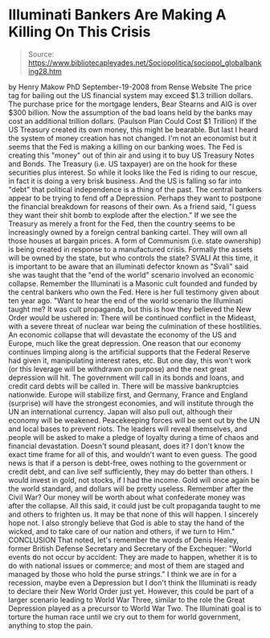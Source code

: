 # Illuminati Bankers Are Making A Killing On This Crisis

> Source: https://www.bibliotecapleyades.net/Sociopolitica/sociopol_globalbanking28.htm

by
Henry Makow PhD
September-19-2008
from
Rense Website
The price tag for bailing out the US financial
system may exceed $1.3 trillion dollars.
The purchase price for the mortgage lenders, Bear Stearns and AIG is over
$300 billion. Now the assumption of the bad loans held by the banks may cost
an additional trillion dollars. (Paulson
Plan Could Cost $1 Trillion)
If the US Treasury created its own money, this might be bearable. But last I
heard the system of money creation has not changed. I'm not an economist but
it seems that the Fed is making a killing on our banking woes. The Fed is
creating this "money" out of thin air and using it to buy US Treasury Notes
and Bonds. The Treasury (i.e. US taxpayer) are on the hook for these
securities plus interest.
So while it looks like the Fed is riding to our rescue, in fact it is doing
a very brisk business. And the US is falling so far into "debt" that
political independence is a thing of the past.
The central bankers appear to be trying to fend off a Depression. Perhaps
they want to postpone the financial breakdown for reasons of their own. As a
friend said, "I guess they want their shit bomb to explode after the
election."
If we see the Treasury as merely a front for the Fed, then the country seems
to be increasingly owned by a foreign central banking cartel. They will own
all those houses at bargain prices. A form of Communism (i.e. state
ownership) is being created in response to a manufactured crisis.
Formally the assets will be owned by the state,
but who controls the state?
SVALI
At this time, it is important to be aware that
an illuminati defector
known as "Svali"
said she was taught that the "end of the world" scenario involved an
economic collapse. Remember the Illuminati is a Masonic cult founded and
funded by the central bankers who own the Fed.
Here is her full testimony given about ten
year ago.
"Want to hear the end of the world scenario
the Illuminati taught me? It was cult propaganda, but this is how they
believed the
New Order would be ushered in:
There will be continued conflict in the Mideast, with a severe threat of
nuclear war being the culmination of these hostilities. An economic
collapse that will devastate the economy of the US and Europe, much like
the great depression.
One reason that our economy continues limping along is the artificial
supports that the Federal Reserve had given it, manipulating interest
rates, etc. But one day, this won't work (or this leverage will be
withdrawn on purpose) and the next great depression will hit.
The government will call in its bonds and loans, and credit card debts
will be called in. There will be massive bankruptcies nationwide. Europe
will stabilize first, and Germany, France and England (surprise) will
have the strongest economies, and will institute through the UN an
international currency. Japan will also pull out, although their economy
will be weakened.
Peacekeeping forces will be sent out by the UN and local bases to
prevent riots. The leaders will reveal themselves, and people will be
asked to make a pledge of loyalty during a time of chaos and financial
devastation.
Doesn't sound pleasant, does it?
I don't know the exact time frame for all of
this, and wouldn't want to even guess. The good news is that if a person
is debt-free, owes nothing to the government or credit debt, and can
live self sufficiently, they may do better than others. I would invest
in gold, not stocks, if I had the income. Gold will once again be the
world standard, and dollars will be pretty useless. Remember after the
Civil War? Our money will be worth about what confederate money was
after the collapse.
All this said, it could just be cult propaganda taught to me and others
to frighten us. It may be that none of this will happen. I sincerely
hope not. I also strongly believe that God is able to stay the
hand of the wicked, and to take care of our nation and others, if we
turn to Him."
CONCLUSION
That noted, let's remember the words of Denis Healey, former
British Defense Secretary and Secretary of the Exchequer:
"World events do not occur by accident: They
are made to happen, whether it is to do with national issues or
commerce; and most of them are staged and managed by those who hold the
purse strings."
I think we are in for a recession, maybe even a
Depression but I don't think the Illuminati is ready to declare their
New World Order just yet. However, this could be part of a larger scenario
leading to
World War Three, similar to the role
the Great Depression played as a precursor to World War Two.
The Illuminati goal is to torture the human race until we cry out to them
for world government, anything to stop the pain.
